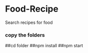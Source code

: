 # Food-Recipe
Search recipes  for food 

### copy the folders 
##cd folder
##npm install
##npm start

